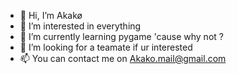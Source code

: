 - 👋 Hi, I’m Akakø
- 👀 I’m interested in everything
- 🌱 I’m currently learning pygame 'cause why not ?
- 💞️ I’m looking for a teamate if ur interested 
- 📫 You can contact me on Akako.mail@gmail.com

<!---
Akako0/Akako0 is a ✨ special ✨ repository because its `README.md` (this file) appears on your GitHub profile.
You can click the Preview link to take a look at your changes.
--->
